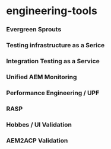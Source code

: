 # engineering-tools

### Evergreen Sprouts

### Testing infrastructure as a Serice

### Integration Testing as a Service

### Unified AEM Monitoring

### Performance Engineering / UPF

### RASP

### Hobbes / UI Validation

### AEM2ACP Validation 

